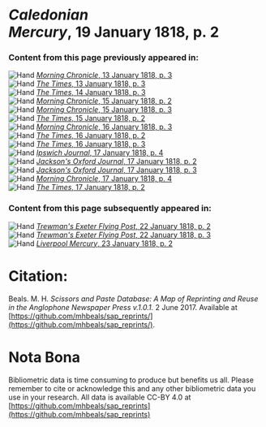 # *Caledonian Mercury*, 19 January 1818, p. 2  
  
### Content from this page previously appeared in:  
![Hand](http://scissorsandpaste.net/wp-content/uploads/2017/06/smallhandpointer.png) [*Morning Chronicle*, 13 January 1818, p. 3](https://mhbeals.github.io/sap_html/Morning-Chronicle/Morning-Chronicle-13-January-1818-p-3)  
![Hand](http://scissorsandpaste.net/wp-content/uploads/2017/06/smallhandpointer.png) [*The Times*, 13 January 1818, p. 3](https://mhbeals.github.io/sap_html/The-Times/The-Times-13-January-1818-p-3)  
![Hand](http://scissorsandpaste.net/wp-content/uploads/2017/06/smallhandpointer.png) [*The Times*, 14 January 1818, p. 3](https://mhbeals.github.io/sap_html/The-Times/The-Times-14-January-1818-p-3)  
![Hand](http://scissorsandpaste.net/wp-content/uploads/2017/06/smallhandpointer.png) [*Morning Chronicle*, 15 January 1818, p. 2](https://mhbeals.github.io/sap_html/Morning-Chronicle/Morning-Chronicle-15-January-1818-p-2)  
![Hand](http://scissorsandpaste.net/wp-content/uploads/2017/06/smallhandpointer.png) [*Morning Chronicle*, 15 January 1818, p. 3](https://mhbeals.github.io/sap_html/Morning-Chronicle/Morning-Chronicle-15-January-1818-p-3)  
![Hand](http://scissorsandpaste.net/wp-content/uploads/2017/06/smallhandpointer.png) [*The Times*, 15 January 1818, p. 2](https://mhbeals.github.io/sap_html/The-Times/The-Times-15-January-1818-p-2)  
![Hand](http://scissorsandpaste.net/wp-content/uploads/2017/06/smallhandpointer.png) [*Morning Chronicle*, 16 January 1818, p. 3](https://mhbeals.github.io/sap_html/Morning-Chronicle/Morning-Chronicle-16-January-1818-p-3)  
![Hand](http://scissorsandpaste.net/wp-content/uploads/2017/06/smallhandpointer.png) [*The Times*, 16 January 1818, p. 2](https://mhbeals.github.io/sap_html/The-Times/The-Times-16-January-1818-p-2)  
![Hand](http://scissorsandpaste.net/wp-content/uploads/2017/06/smallhandpointer.png) [*The Times*, 16 January 1818, p. 3](https://mhbeals.github.io/sap_html/The-Times/The-Times-16-January-1818-p-3)  
![Hand](http://scissorsandpaste.net/wp-content/uploads/2017/06/smallhandpointer.png) [*Ipswich Journal*, 17 January 1818, p. 4](https://mhbeals.github.io/sap_html/Ipswich-Journal/Ipswich-Journal-17-January-1818-p-4)  
![Hand](http://scissorsandpaste.net/wp-content/uploads/2017/06/smallhandpointer.png) [*Jackson's Oxford Journal*, 17 January 1818, p. 2](https://mhbeals.github.io/sap_html/Jackson's-Oxford-Journal/Jackson's-Oxford-Journal-17-January-1818-p-2)  
![Hand](http://scissorsandpaste.net/wp-content/uploads/2017/06/smallhandpointer.png) [*Jackson's Oxford Journal*, 17 January 1818, p. 3](https://mhbeals.github.io/sap_html/Jackson's-Oxford-Journal/Jackson's-Oxford-Journal-17-January-1818-p-3)  
![Hand](http://scissorsandpaste.net/wp-content/uploads/2017/06/smallhandpointer.png) [*Morning Chronicle*, 17 January 1818, p. 4](https://mhbeals.github.io/sap_html/Morning-Chronicle/Morning-Chronicle-17-January-1818-p-4)  
![Hand](http://scissorsandpaste.net/wp-content/uploads/2017/06/smallhandpointer.png) [*The Times*, 17 January 1818, p. 2](https://mhbeals.github.io/sap_html/The-Times/The-Times-17-January-1818-p-2)  
  
### Content from this page subsequently appeared in:  
![Hand](http://scissorsandpaste.net/wp-content/uploads/2017/06/smallhandpointer.png) [*Trewman's Exeter Flying Post*, 22 January 1818, p. 2](https://mhbeals.github.io/sap_html/Trewman's-Exeter-Flying-Post/Trewman's-Exeter-Flying-Post-22-January-1818-p-2)  
![Hand](http://scissorsandpaste.net/wp-content/uploads/2017/06/smallhandpointer.png) [*Trewman's Exeter Flying Post*, 22 January 1818, p. 3](https://mhbeals.github.io/sap_html/Trewman's-Exeter-Flying-Post/Trewman's-Exeter-Flying-Post-22-January-1818-p-3)  
![Hand](http://scissorsandpaste.net/wp-content/uploads/2017/06/smallhandpointer.png) [*Liverpool Mercury*, 23 January 1818, p. 2](https://mhbeals.github.io/sap_html/Liverpool-Mercury/Liverpool-Mercury-23-January-1818-p-2)  


# Citation: 

Beals. M. H. *Scissors and Paste Database: A Map of Reprinting and Reuse in the Anglophone Newspaper Press v.1.0.1.* 2 June 2017. Available at [https://github.com/mhbeals/sap_reprints/](https://github.com/mhbeals/sap_reprints/). 

# Nota Bona

Bibliometric data is time consuming to produce but benefits us all. Please remember to cite or acknowledge this and any other bibliometric data you use in your research. All data is available CC-BY 4.0 at [https://github.com/mhbeals/sap_reprints](https://github.com/mhbeals/sap_reprints)